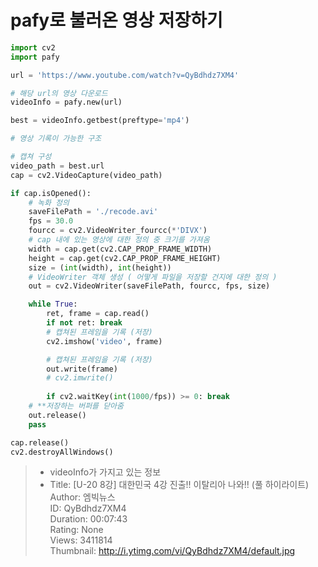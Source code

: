 # pafy로 불러온 영상 저장하기

```python
import cv2
import pafy

url = 'https://www.youtube.com/watch?v=QyBdhdz7XM4'

# 해당 url의 영상 다운로드
videoInfo = pafy.new(url)

best = videoInfo.getbest(preftype='mp4')

# 영상 기록이 가능한 구조

# 캡쳐 구성
video_path = best.url
cap = cv2.VideoCapture(video_path)

if cap.isOpened():
    # 녹화 정의
    saveFilePath = './recode.avi'
    fps = 30.0
    fourcc = cv2.VideoWriter_fourcc(*'DIVX')
    # cap 내에 있는 영상에 대한 정의 중 크기를 가져옴
    width = cap.get(cv2.CAP_PROP_FRAME_WIDTH)
    height = cap.get(cv2.CAP_PROP_FRAME_HEIGHT)
    size = (int(width), int(height))
    # VideoWriter 객체 생성 ( 어떻게 파일을 저장할 건지에 대한 정의 )
    out = cv2.VideoWriter(saveFilePath, fourcc, fps, size)

    while True:
        ret, frame = cap.read()
        if not ret: break
        # 캡쳐된 프레임을 기록 (저장)
        cv2.imshow('video', frame)

        # 캡쳐된 프레임을 기록 (저장)
        out.write(frame)
        # cv2.imwrite()
        
        if cv2.waitKey(int(1000/fps)) >= 0: break
    # **저장하는 버퍼를 닫아줌
    out.release()
    pass

cap.release()
cv2.destroyAllWindows()
```
> * videoInfo가 가지고 있는 정보
> * Title: [U-20 8강] 대한민국 4강 진출!! 이탈리아 나와!! (풀 하이라이트)   
    Author: 엠빅뉴스   
    ID: QyBdhdz7XM4   
    Duration: 00:07:43   
    Rating: None   
    Views: 3411814   
    Thumbnail: http://i.ytimg.com/vi/QyBdhdz7XM4/default.jpg   
